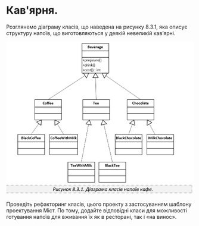Кав'ярня.
=======================

Розглянемо діаграму класів, що наведена на рисунку 8.3.1, 
яка описує структуру напоїв, що виготовляються у деякій невеликій
кав’ярні. 


![Beverage](img.png)

Проведіть рефакторинг класів, цього проекту з застосуванням шаблону
проектування Міст. По тому, додайте відповідні класи для можливості
готування напоїв для вживання їх як в ресторані, так і «на винос».